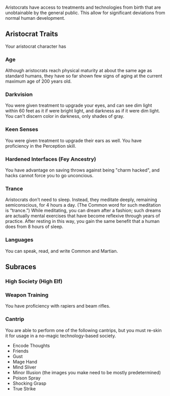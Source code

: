 Aristocrats have access to treatments and technologies from birth that are unobtainable by the general public.  This allow for significant deviations from normal human development.
## Aristocrat Traits
Your aristocrat character has 

### Age
Although aristocrats reach physical maturity at about the same age as standard humans, they have so far shown few signs of aging at the current maximum age of 200 years old.

### Darkvision
You were given treatment to upgrade your eyes, and can see dim light within 60 feet as it if were bright light, and darkness as if it were dim light.  You can't discern color in darkness, only shades of gray.

### Keen Senses
You were given treatment to upgrade their ears as well.  You have proficiency in the Perception skill.

### Hardened Interfaces (Fey Ancestry)
You have advantage on saving throws against being "charm hacked", and hacks cannot force you to go unconcious.

### Trance
Aristocrats don’t need to sleep. Instead, they meditate deeply, remaining semiconscious, for 4 hours a day. (The Common word for such meditation is “trance.”) While meditating, you can dream after a fashion; such dreams are actually mental exercises that have become reflexive through years of practice. After resting in this way, you gain the same benefit that a human does from 8 hours of sleep.

### Languages
You can speak, read, and write Common and Martian.


## Subraces

### High Society (High Elf)

### Weapon Training
You have proficiency with rapiers and beam rifles.

### Cantrip
You are able to perform one of the following cantrips, but you must re-skin it for usage in a no-magic technology-based society.

* Encode Thoughts
* Friends
* Gust
* Mage Hand
* Mind Sliver
* Minor Illusion (the images you make need to be mostly predetermined)
* Poison Spray
* Shocking Grasp
* True Strike
